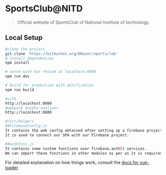 # SportsClub@NITD

> Official website of SportsClub of National Institute of technology.

## Local Setup  

``` bash
#clone the project
git clone 'https://bitbucket.org/DRazor/sportsclub'
# install dependencies
npm install

# serve with hot reload at localhost:8080
npm run dev

# build for production with minification
npm run build
```
``` bash
#site
http://localhost:8080
#webpack bundle-analyzer
http://localhost:8888
```

```bash
#/src/helpers
##firebaseConfig.js
It contains the web config obtained after setting up a firebase project.
It is used to connect our SPA with our Firebase project.

##authfunc.js
It contains some custom functions over firebase.auth() services.
We can import these functions in other modules as per as it is required.


```



For detailed explanation on how things work, consult the [docs for vue-loader](http://vuejs.github.io/vue-loader).
